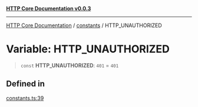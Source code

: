 [**HTTP Core Documentation v0.0.3**](../../README.md)

***

[HTTP Core Documentation](../../modules.md) / [constants](../README.md) / HTTP\_UNAUTHORIZED

# Variable: HTTP\_UNAUTHORIZED

> `const` **HTTP\_UNAUTHORIZED**: `401` = `401`

## Defined in

[constants.ts:39](https://github.com/stonemjs/http-core/blob/33a82b77e98ade423889148c13f25ccd40b75c8a/src/constants.ts#L39)
